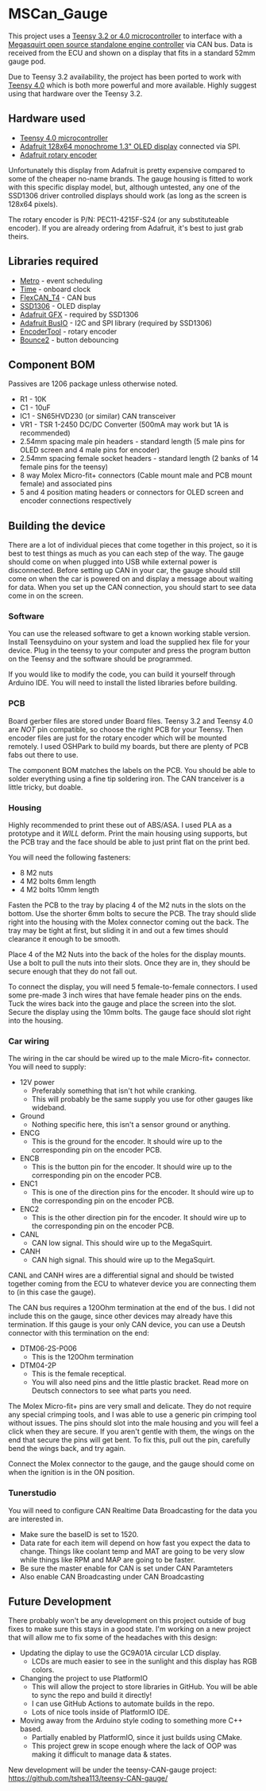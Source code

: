 MSCan_Gauge
===========

This project uses a [Teensy 3.2 or 4.0 microcontroller](https://www.pjrc.com/teensy/index.html) to interface with a [Megasquirt open source standalone
engine controller](http://www.msextra.com/) via CAN bus. Data is received from the ECU and shown on a display that fits in a standard 52mm gauge pod.

Due to Teensy 3.2 availability, the project has been ported to work with [Teensy 4.0](https://www.pjrc.com/store/teensy40.html) which is both more powerful and more available. Highly suggest using that hardware over the Teensy 3.2.

## Hardware used
* [Teensy 4.0 microcontroller](https://www.pjrc.com/store/teensy40.html)
* [Adafruit 128x64 monochrome 1.3" OLED display](http://www.adafruit.com/products/938) connected via SPI.
* [Adafruit rotary encoder](http://www.adafruit.com/products/377)

Unfortunately this display from Adafruit is pretty expensive compared to some of the cheaper no-name brands.
The gauge housing is fitted to work with this specific display model, but, although untested, any one of the SSD1306 driver controlled displays should work (as long as the screen is 128x64 pixels).

The rotary encoder is P/N: PEC11-4215F-S24 (or any substituteable encoder). If you are already ordering from Adafruit, it's best to just grab theirs.

## Libraries required
* [Metro](https://github.com/thomasfredericks/Metro-Arduino-Wiring) - event scheduling
* [Time](https://github.com/PaulStoffregen/Time) - onboard clock
* [FlexCAN_T4](https://github.com/tonton81/FlexCAN_T4) - CAN bus
* [SSD1306](https://github.com/adafruit/Adafruit_SSD1306) - OLED display
* [Adafruit GFX](https://github.com/adafruit/Adafruit-GFX-Library) - required by SSD1306
* [Adafruit BusIO](https://github.com/adafruit/Adafruit_BusIO) - I2C and SPI library (required by SSD1306)
* [EncoderTool](https://github.com/luni64/EncoderTool) - rotary encoder
* [Bounce2](https://github.com/thomasfredericks/Bounce2) - button debouncing

## Component BOM
Passives are 1206 package unless otherwise noted.
* R1 - 10K
* C1 - 10uF
* IC1 - SN65HVD230 (or similar) CAN transceiver
* VR1 - TSR 1-2450 DC/DC Converter (500mA may work but 1A is recommended)
* 2.54mm spacing male pin headers - standard length (5 male pins for OLED screen and 4 male pins for encoder)
* 2.54mm spacing female socket headers - standard length (2 banks of 14 female pins for the teensy)
* 8 way Molex Micro-fit+ connectors (Cable mount male and PCB mount female) and associated pins
* 5 and 4 position mating headers or connectors for OLED screen and encoder connections respectively

## Building the device

There are a lot of individual pieces that come together in this project, so it is best to test things as much as you can each step of the way. The gauge should come on when plugged into USB while external power is disconnected.
Before setting up CAN in your car, the gauge should still come on when the car is powered on and display a message about waiting for data. When you set up the CAN connection, you should start to see data come in on the screen.

### Software
You can use the released software to get a known working stable version. Install Teensyduino on your system and load the supplied hex file for your device. Plug in the teensy to your computer and press the program button on the Teensy and the software should be programmed.

If you would like to modify the code, you can build it yourself through Arduino IDE. You will need to install the listed libraries before building.

### PCB
Board gerber files are stored under Board files. Teensy 3.2 and Teensy 4.0 are *NOT* pin compatible, so choose the right PCB for your Teensy. Then encoder files are just for the rotary encoder which will be mounted remotely. I used OSHPark to build my boards, but there are plenty of PCB fabs out there to use.

The component BOM matches the labels on the PCB. You should be able to solder everything using a fine tip soldering iron. The CAN tranceiver is a little tricky, but doable.

### Housing
Highly recommended to print these out of ABS/ASA. I used PLA as a prototype and it *WILL* deform. Print the main housing using supports, but the PCB tray and the face should be able to just print flat on the print bed.

You will need the following fasteners:
* 8 M2 nuts
* 4 M2 bolts 6mm length
* 4 M2 bolts 10mm length

Fasten the PCB to the tray by placing 4 of the M2 nuts in the slots on the bottom. Use the shorter 6mm bolts to secure the PCB. The tray should slide right into the housing with the Molex connector coming out the back.
The tray may be tight at first, but sliding it in and out a few times should clearance it enough to be smooth.

Place 4 of the M2 Nuts into the back of the holes for the display mounts. Use a bolt to pull the nuts into their slots. Once they are in, they should be secure enough that they do not fall out.

To connect the display, you will need 5 female-to-female connectors. I used some pre-made 3 inch wires that have female header pins on the ends. Tuck the wires back into the gauge and place the screen into the slot.
Secure the display using the 10mm bolts. The gauge face should slot right into the housing.

### Car wiring
The wiring in the car should be wired up to the male Micro-fit+ connector. You will need to supply:
* 12V power
  * Preferably something that isn't hot while cranking.
  * This will probably be the same supply you use for other gauges like wideband.
* Ground
  * Nothing specific here, this isn't a sensor ground or anything.
* ENCG
  * This is the ground for the encoder. It should wire up to the corresponding pin on the encoder PCB.
* ENCB
  * This is the button pin for the encoder. It should wire up to the corresponding pin on the encoder PCB.
* ENC1
  * This is one of the direction pins for the encoder. It should wire up to the corresponding pin on the encoder PCB.
* ENC2
  * This is the other direction pin for the encoder. It should wire up to the corresponding pin on the encoder PCB.
* CANL
  * CAN low signal. This should wire up to the MegaSquirt.
* CANH
  * CAN high signal. This should wire up to the MegaSquirt.

CANL and CANH wires are a differential signal and should be twisted together coming from the ECU to whatever device you are connecting them to (in this case the gauge).

The CAN bus requires a 120Ohm termination at the end of the bus. I did not include this on the gauge, since other devices may already have this termination.
If this gauge is your only CAN device, you can use a Deutsh connector with this termination on the end:
* DTM06-2S-P006
  * This is the 120Ohm termination
* DTM04-2P
  * This is the female receptical.
  * You will also need pins and the little plastic bracket. Read more on Deutsch connectors to see what parts you need.

The Molex Micro-fit+ pins are very small and delicate. They do not require any special crimping tools, and I was able to use a generic pin crimping tool without issues. The pins should slot into the male housing and you will feel a click when they are secure.
If you aren't gentle with them, the wings on the end that secure the pins will get bent. To fix this, pull out the pin, carefully bend the wings back, and try again.

Connect the Molex connector to the gauge, and the gauge should come on when the ignition is in the ON position.

### Tunerstudio
You will need to configure CAN Realtime Data Broadcasting for the data you are interested in.
* Make sure the baseID is set to 1520.
* Data rate for each item will depend on how fast you expect the data to change. Things like coolant temp and MAT are going to be very slow while things like RPM and MAP are going to be faster.
* Be sure the master enable for CAN is set under CAN Paramteters
* Also enable CAN Broadcasting under CAN Broadcasting

## Future Development

There probably won't be any development on this project outside of bug fixes to make sure this stays in a good state.
I'm working on a new project that will allow me to fix some of the headaches with this design:
* Updating the diplay to use the GC9A01A circular LCD display.
  * LCDs are much easier to see in the sunlight and this display has RGB colors.
* Changing the project to use PlatformIO
  * This will allow the project to store libraries in GitHub. You will be able to sync the repo and build it directly!
  * I can use GitHub Actions to automate builds in the repo.
  * Lots of nice tools inside of PlatformIO IDE.
* Moving away from the Arduino style coding to something more C++ based.
  * Partially enabled by PlatformIO, since it just builds using CMake.
  * This project grew in scope enough where the lack of OOP was making it difficult to manage data & states.

New development will be under the teensy-CAN-gauge project: https://github.com/tshea113/teensy-CAN-gauge/

